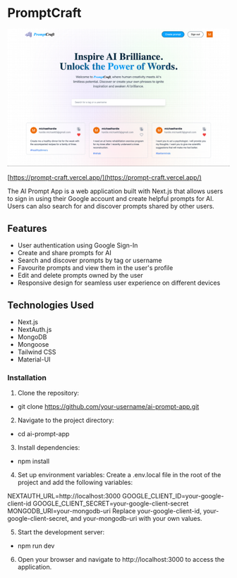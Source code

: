 # PromptCraft

![PromptCraft - Web App](/PromptCraft_Splash.png)

[https://prompt-craft.vercel.app/](https://prompt-craft.vercel.app/)

The AI Prompt App is a web application built with Next.js that allows users to sign in using their Google account and create helpful prompts for AI. Users can also search for and discover prompts shared by other users.

## Features

- User authentication using Google Sign-In
- Create and share prompts for AI
- Search and discover prompts by tag or username
- Favourite prompts and view them in the user's profile
- Edit and delete prompts owned by the user
- Responsive design for seamless user experience on different devices

## Technologies Used

- Next.js
- NextAuth.js
- MongoDB
- Mongoose
- Tailwind CSS
- Material-UI

### Installation

1. Clone the repository:
  - git clone https://github.com/your-username/ai-prompt-app.git
 
2. Navigate to the project directory:
  - cd ai-prompt-app

3. Install dependencies:
  - npm install
 
4. Set up environment variables:
Create a .env.local file in the root of the project and add the following variables:

NEXTAUTH_URL=http://localhost:3000
GOOGLE_CLIENT_ID=your-google-client-id
GOOGLE_CLIENT_SECRET=your-google-client-secret
MONGODB_URI=your-mongodb-uri
Replace your-google-client-id, your-google-client-secret, and your-mongodb-uri with your own values.

5. Start the development server:
  - npm run dev

6. Open your browser and navigate to http://localhost:3000 to access the application.



